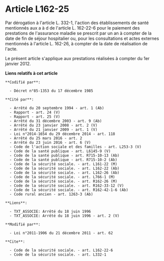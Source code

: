 # Article L162-25

Par dérogation à l'article L. 332-1, l'action des établissements de santé mentionnés aux a à d de l'article L. 162-22-6 pour
le paiement des prestations de l'assurance maladie se prescrit par un an à compter de la date de fin de séjour hospitalier
ou, pour les consultations et actes externes mentionnés à l'article L. 162-26, à compter de la date de réalisation de
l'acte. 

Le présent article s'applique aux prestations réalisées à compter du 1er janvier 2012.

**Liens relatifs à cet article**

	**Codifié par**:

	  - Décret n°85-1353 du 17 décembre 1985

	**Cité par**:

	  - Arrêté du 20 septembre 1994 - art. 1 (Ab)
	  - Rapport - art. 24 (V)
	  - Rapport - art. 25 (V)
	  - Arrêté du 31 décembre 2003 - art. 9 (Ab)
	  - Arrêté du 23 janvier 2008 - art. 2 (V)
	  - Arrêté du 21 janvier 2009 - art. 1 (V)
	  - Loi n°2014-1654 du 29 décembre 2014 - art. 118
	  - Arrêté du 25 mars 2016 - art. 2
	  - Arrêté du 23 juin 2016 - art. 6 (V)
	  - Code de l'action sociale et des familles - art. L253-3 (V)
	  - Code de la santé publique - art. L6145-9 (V)
	  - Code de la santé publique - art. R715-10-13 (Ab)
	  - Code de la santé publique - art. R715-10-2 (Ab)
	  - Code de la sécurité sociale. - art. L161-22 (M)
	  - Code de la sécurité sociale. - art. L162-22 (Ab)
	  - Code de la sécurité sociale. - art. L162-26 (Ab)
	  - Code de la sécurité sociale. - art. L766-1 (M)
	  - Code de la sécurité sociale. - art. R162-26 (M)
	  - Code de la sécurité sociale. - art. R162-33-12 (V)
	  - Code de la sécurité sociale. - art. R162-42-1-6 (Ab)
	  - Code rural ancien - art. 1263-3 (Ab)

	**Liens**:

	  - TXT_ASSOCIE: Arrêté du 18 juin 1996
	  - TXT_ASSOCIE: Arrêté du 18 juin 1996 - art. 2 (V)

	**Modifié par**:

	  - Loi n°2011-1906 du 21 décembre 2011 - art. 62

	**Cite**:

	  - Code de la sécurité sociale. - art. L162-22-6
	  - Code de la sécurité sociale. - art. L332-1
